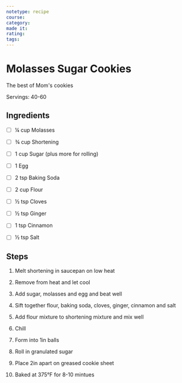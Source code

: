 ```yaml
---
notetype: recipe
course:
category:
made it:
rating:
tags:
---
```

# Molasses Sugar Cookies

The best of Mom's cookies

Servings: 40-60

## Ingredients
- [ ] ¼ cup Molasses- [ ] ¾ cup Shortening- [ ] 1 cup Sugar (plus more for rolling)- [ ] 1 Egg- [ ] 2 tsp Baking Soda- [ ] 2 cup Flour- [ ] ½ tsp Cloves- [ ] ½ tsp Ginger- [ ] 1 tsp Cinnamon- [ ] ½ tsp Salt

## Steps
1) Melt shortening in saucepan on low heat

2) Remove from heat and let cool

3) Add sugar, molasses and egg and beat well

4) Sift together flour, baking soda, cloves, ginger, cinnamon and salt

5) Add flour mixture to shortening mixture and mix well

6) Chill

7) Form into 1in balls

8) Roll in granulated sugar

9) Place 2in apart on greased cookie sheet

10) Baked at 375°F for 8-10 mintues

